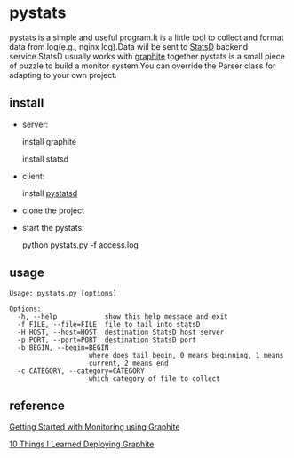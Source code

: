 pystats
===
pystats is a simple and useful program.It is a little tool to collect and format data from log(e.g., nginx log).Data wiil be sent to [StatsD](https://github.com/etsy/statsd) backend service.StatsD usually works with [graphite](http://graphite.readthedocs.org/en/latest/index.html) together.pystats is a small piece of puzzle to build a monitor system.You can override the Parser class for adapting to your own project.

install
---
* server: 
  
    install graphite
    
    install statsd
* client: 
  
    install [pystatsd](https://github.com/jsocol/pystatsd)
* clone the project
* start the pystats:
  
    python pystats.py -f access.log

usage
---
    Usage: pystats.py [options]

    Options:
      -h, --help            show this help message and exit
      -f FILE, --file=FILE  file to tail into statsD
      -H HOST, --host=HOST  destination StatsD host server
      -p PORT, --port=PORT  destination StatsD port
      -b BEGIN, --begin=BEGIN
                        where does tail begin, 0 means beginning, 1 means
                        current, 2 means end
      -c CATEGORY, --category=CATEGORY
                        which category of file to collect
                        
reference
---
[Getting Started with Monitoring using Graphite](http://www.infoq.com/articles/graphite-intro)

[10 Things I Learned Deploying Graphite](https://kevinmccarthy.org/2013/07/18/10-things-i-learned-deploying-graphite/)
